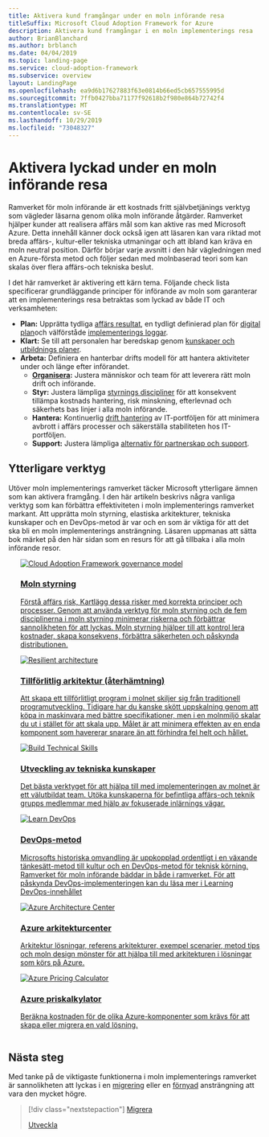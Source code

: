 ```yaml
---
title: Aktivera kund framgångar under en moln införande resa
titleSuffix: Microsoft Cloud Adoption Framework for Azure
description: Aktivera kund framgångar i en moln implementerings resa
author: BrianBlanchard
ms.author: brblanch
ms.date: 04/04/2019
ms.topic: landing-page
ms.service: cloud-adoption-framework
ms.subservice: overview
layout: LandingPage
ms.openlocfilehash: ea9d6b17627883f63e0814b66ed5cb657555995d
ms.sourcegitcommit: 7ffb0427bba71177f92618b2f980e864b72742f4
ms.translationtype: MT
ms.contentlocale: sv-SE
ms.lasthandoff: 10/29/2019
ms.locfileid: "73048327"
---
```

# <a name="enable-success-during-a-cloud-adoption-journey"></a>Aktivera lyckad under en moln införande resa

Ramverket för moln införande är ett kostnads fritt självbetjänings verktyg som vägleder läsarna genom olika moln införande åtgärder. Ramverket hjälper kunder att realisera affärs mål som kan aktive ras med Microsoft Azure. Detta innehåll känner dock också igen att läsaren kan vara riktad mot breda affärs-, kultur-eller tekniska utmaningar och att ibland kan kräva en moln neutral position. Därför börjar varje avsnitt i den här vägledningen med en Azure-första metod och följer sedan med molnbaserad teori som kan skalas över flera affärs-och tekniska beslut.

I det här ramverket är aktivering ett kärn tema. Följande check lista specificerar grundläggande principer för införande av moln som garanterar att en implementerings resa betraktas som lyckad av både IT och verksamheten:

- **Plan:** Upprätta tydliga [affärs resultat](../strategy/business-outcomes/index.md), en tydligt definierad plan för [digital plan](../digital-estate/index.md)och välförståde [implementerings loggar](../migrate/migration-considerations/prerequisites/migration-backlog-review.md).
- **Klart:** Se till att personalen har beredskap genom [kunskaper och utbildnings planer](../ready/technical-skills.md).
- **Arbeta:** Definiera en hanterbar drifts modell för att hantera aktiviteter under och länge efter införandet.
  - **[Organisera](../organize/index.md):** Justera människor och team för att leverera rätt moln drift och införande.
  - **Styr:** Justera lämpliga [styrnings discipliner](../govern/index.md) för att konsekvent tillämpa kostnads hantering, risk minskning, efterlevnad och säkerhets bas linjer i alla moln införande.
  - **Hantera:** Kontinuerlig [drift hantering](../manage/index.md) av IT-portföljen för att minimera avbrott i affärs processer och säkerställa stabiliteten hos IT-portföljen.
  - **Support:** Justera lämpliga [alternativ för partnerskap och support](../migrate/migration-considerations/assess/partnership-options.md).

## <a name="additional-tools"></a>Ytterligare verktyg

Utöver moln implementerings ramverket täcker Microsoft ytterligare ämnen som kan aktivera framgång. I den här artikeln beskrivs några vanliga verktyg som kan förbättra effektiviteten i moln implementerings ramverket markant. Att upprätta moln styrning, elastiska arkitekturer, tekniska kunskaper och en DevOps-metod är var och en som är viktiga för att det ska bli en moln implementerings ansträngning. Läsaren uppmanas att sätta bok märket på den här sidan som en resurs för att gå tillbaka i alla moln införande resor.

<!-- markdownlint-disable MD033 -->

<ul class="panelContent cardsH">
<li style="display: flex; flex-direction: column;">
    <a href="../govern/guides/index.md" style="display: flex; flex-direction: column; flex: 1 0 auto;">
        <div class="cardSize" style="flex: 1 0 auto; display: flex;">
            <div class="cardPadding" style="display: flex;">
                <div class="card">
                    <div class="cardImageOuter">
                        <div class="cardImage bgdAccent1">
                            <img alt="Cloud Adoption Framework governance model" src="../_images/operational-transformation-govern-highres.png" data-linktype="external" />
                        </div>
                    </div>
                    <div class="cardText">
                        <h3>Moln styrning</h3>
                        <p>Förstå affärs risk, Kartlägg dessa risker med korrekta principer och processer. Genom att använda verktyg för moln styrning och de fem disciplinerna i moln styrning minimerar riskerna och förbättrar sannolikheten för att lyckas. Moln styrning hjälper till att kontrol lera kostnader, skapa konsekvens, förbättra säkerheten och påskynda distributionen.</p>
                    </div>
                </div>
            </div>
        </div>
    </a>
</li>
<li style="display: flex; flex-direction: column;">
    <a href="https://docs.microsoft.com/azure/architecture/reliability" style="display: flex; flex-direction: column; flex: 1 0 auto;">
        <div class="cardSize" style="flex: 1 0 auto; display: flex;">
            <div class="cardPadding" style="display: flex;">
                <div class="card">
                    <div class="cardImageOuter">
                        <div class="cardImage bgdAccent1">
                            <img alt="Resilient architecture" src="https://docs.microsoft.com/azure/architecture/resiliency/images/redundancy.svg" data-linktype="external" />
                        </div>
                    </div>
                    <div class="cardText">
                        <h3>Tillförlitlig arkitektur (återhämtning)</h3>
                        <p>Att skapa ett tillförlitligt program i molnet skiljer sig från traditionell programutveckling. Tidigare har du kanske skött uppskalning genom att köpa in maskinvara med bättre specifikationer, men i en molnmiljö skalar du ut i stället för att skala upp. Målet är att minimera effekten av en enda komponent som havererar snarare än att förhindra fel helt och hållet.</p>
                    </div>
                </div>
            </div>
        </div>
    </a>
</li>
<li style="display: flex; flex-direction: column;">
    <a href="../ready/technical-skills.md" style="display: flex; flex-direction: column; flex: 1 0 auto;">
        <div class="cardSize" style="flex: 1 0 auto; display: flex;">
            <div class="cardPadding" style="display: flex;">
                <div class="card">
                    <div class="cardImageOuter">
                        <div class="cardImage bgdAccent1">
                            <img alt="Build Technical Skills" src="https://docs.microsoft.com/media/learn/Product/Learn/learningpath_graphic.svg" data-linktype="external" />
                        </div>
                    </div>
                    <div class="cardText">
                        <h3>Utveckling av tekniska kunskaper</h3>
                        <p>Det bästa verktyget för att hjälpa till med implementeringen av molnet är ett välutbildat team. Utöka kunskaperna för befintliga affärs-och teknik grupps medlemmar med hjälp av fokuserade inlärnings vägar.</p>
                    </div>
                </div>
            </div>
        </div>
    </a>
</li>
<li style="display: flex; flex-direction: column;">
    <a href="https://docs.microsoft.com/azure/devops/learn/" style="display: flex; flex-direction: column; flex: 1 0 auto;">
        <div class="cardSize" style="flex: 1 0 auto; display: flex;">
            <div class="cardPadding" style="display: flex;">
                <div class="card">
                    <div class="cardImageOuter">
                        <div class="cardImage bgdAccent1">
                            <img alt="Learn DevOps" src="https://docs.microsoft.com/azure/devops/learn/_img/learn-devops.svg" data-linktype="external" />
                        </div>
                    </div>
                    <div class="cardText">
                        <h3>DevOps-metod</h3>
                        <p>Microsofts historiska omvandling är uppkopplad ordentligt i en växande tänkesätt-metod till kultur och en DevOps-metod för teknisk körning. Ramverket för moln införande bäddar in både i ramverket. För att påskynda DevOps-implementeringen kan du läsa mer i Learning DevOps-innehållet</p>
                    </div>
                </div>
            </div>
        </div>
    </a>
</li>
<li style="display: flex; flex-direction: column;">
    <a href="https://docs.microsoft.com/azure/architecture/" style="display: flex; flex-direction: column; flex: 1 0 auto;">
        <div class="cardSize" style="flex: 1 0 auto; display: flex;">
            <div class="cardPadding" style="display: flex;">
                <div class="card">
                    <div class="cardImageOuter">
                        <div class="cardImage bgdAccent1">
                            <img alt="Azure Architecture Center" src="https://docs.microsoft.com/azure/architecture/example-scenario/data/media/architecture-data-warehouse.png" data-linktype="external" />
                        </div>
                    </div>
                    <div class="cardText">
                        <h3>Azure arkitekturcenter</h3>
                        <p>Arkitektur lösningar, referens arkitekturer, exempel scenarier, metod tips och moln design mönster för att hjälpa till med arkitekturen i lösningar som körs på Azure.</p>
                    </div>
                </div>
            </div>
        </div>
    </a>
</li>
<li style="display: flex; flex-direction: column;">
    <a href="https://azure.microsoft.com/pricing/calculator/" style="display: flex; flex-direction: column; flex: 1 0 auto;">
        <div class="cardSize" style="flex: 1 0 auto; display: flex;">
            <div class="cardPadding" style="display: flex;">
                <div class="card">
                    <div class="cardImageOuter">
                        <div class="cardImage bgdAccent1">
                            <img alt="Azure Pricing Calculator" src="../_images/calculator-preview.png" data-linktype="external" />
                        </div>
                    </div>
                    <div class="cardText">
                        <h3>Azure priskalkylator</h3>
                        <p>Beräkna kostnaden för de olika Azure-komponenter som krävs för att skapa eller migrera en vald lösning.</p>
                    </div>
                </div>
            </div>
        </div>
    </a>
</li>
</ul>

<!-- markdownlint-enable MD033 -->

## <a name="next-steps"></a>Nästa steg

Med tanke på de viktigaste funktionerna i moln implementerings ramverket är sannolikheten att lyckas i en [migrering](./migrate.md) eller en [förnyad](./innovate.md) ansträngning att vara den mycket högre.

> [!div class="nextstepaction"]
> [Migrera](./migrate.md)
>
> [Utveckla](./innovate.md)
